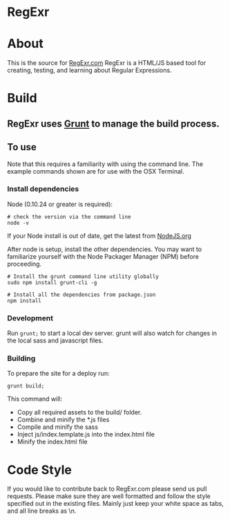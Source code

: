 RegExr
======

# About
This is the source for [RegExr.com](http://regexr.com/)
RegExr is a HTML/JS based tool for creating, testing, and learning about Regular Expressions.

# Build
## RegExr uses [Grunt](http://gruntjs.com/) to manage the build process.

## To use

Note that this requires a familiarity with using the command line.
The example commands shown are for use with the OSX Terminal.

### Install dependencies

Node (0.10.24 or greater is required):

	# check the version via the command line
	node -v

If your Node install is out of date, get the latest from [NodeJS.org](http://nodejs.org/)

After node is setup, install the other dependencies. You may want to familiarize yourself with the Node Packager Manager (NPM) before proceeding.

	# Install the grunt command line utility globally
	sudo npm install grunt-cli -g

	# Install all the dependencies from package.json
	npm install

### Development
Run ```grunt;``` to start a local dev server. grunt will also watch for changes in the local sass and javascript files.

### Building
To prepare the site for a deploy run:

	grunt build;

This command will:

* Copy all required assets to the build/ folder.
* Combine and minify the *.js files
* Compile and minify the sass
* Inject js/index.template.js into the index.html file
* Minify the index.html file


# Code Style
If you would like to contribute back to RegExr.com please send us pull requests.
Please make sure they are well formatted and follow the style specified out in the existing files.
Mainly just keep your white space as tabs, and all line breaks as \n.
